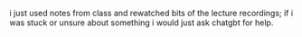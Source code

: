 i just used notes from class and rewatched bits of the lecture recordings; if i was stuck or unsure about something i would just ask chatgbt for help.
